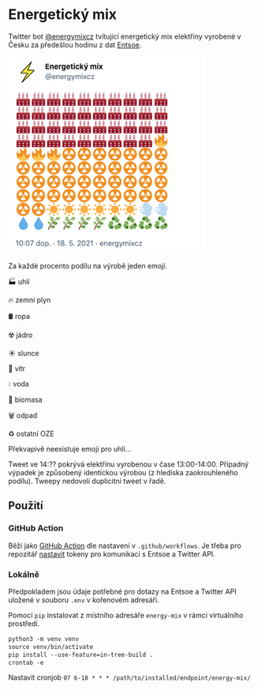 # Energetický mix

Twitter bot [@energymixcz](https://twitter.com/energymixcz) tvítující energetický mix elektřiny vyrobené v Česku za předešlou hodinu z dat [Entsoe](https://transparency.entsoe.eu/).

![Screenshot of the bot status](images/status.png)

Za každé procento podílu na výrobě jeden emoji. 

🏭 uhlí

🔥 zemní plyn

🛢️ ropa

☢️ jádro

☀️ slunce

💨 vítr

💧 voda

🌿 biomasa

🗑️ odpad

♻️ ostatní OZE

Překvapivě neexistuje emoji pro uhlí...

Tweet ve 14:?? pokrývá elektřinu vyrobenou v čase 13:00-14:00. Případný výpadek je způsobený identickou výrobou (z hlediska zaokrouhleného podílu). Tweepy nedovolí duplicitní tweet v řadě.

## Použití

### GitHub Action

Běží jako [GitHub Action](https://docs.github.com/en/actions/guides/building-and-testing-python) dle nastavení v `.github/workflows`. Je třeba pro repozitář [nastavit](https://docs.github.com/en/actions/reference/encrypted-secrets#creating-encrypted-secrets-for-a-repository) tokeny pro komunikaci s Entsoe a Twitter API.

### Lokálně

Předpokladem jsou údaje potřebné pro dotazy na Entsoe a Twitter API uložené v souboru `.env` v kořenovém adresáři.

Pomocí `pip` instalovat z místního adresáře `energy-mix` v rámci virtuálního prostředí.

```
python3 -m venv venv
source venv/bin/activate
pip install --use-feature=in-tree-build .
crontab -e
```

Nastavit cronjob `07 6-18 * * * /path/to/installed/endpoint/energy-mix/`
